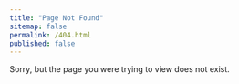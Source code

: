 ```yaml
---
title: "Page Not Found"
sitemap: false
permalink: /404.html
published: false 
---
```


Sorry, but the page you were trying to view does not exist.
